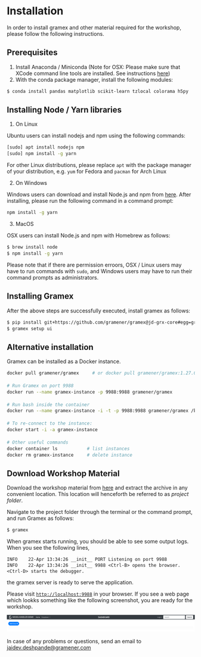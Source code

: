Installation
============

In order to install gramex and other material required for the workshop, please follow the following instructions.


Prerequisites
-------------

1. Install Anaconda / Miniconda
(Note for OSX: Please make sure that XCode command line tools are installed. See instructions [here](https://www.embarcadero.com/starthere/xe5/mobdevsetup/ios/en/installing_the_commandline_tools.html))
2. With the conda package manager, install the following modules:

```bash
$ conda install pandas matplotlib scikit-learn tzlocal colorama h5py
```

Installing Node / Yarn libraries
--------------------------------

1. On Linux

Ubuntu users can install nodejs and npm using the following commands:

```bash
[sudo] apt install nodejs npm
[sudo] npm install -g yarn
```

For other Linux distributions, please replace `apt` with the package manager of your distribution, e.g.  `yum` for Fedora and `pacman` for Arch Linux

2. On Windows

Windows users can download and install Node.js and npm from [here](https://nodejs.org/en/download/). After installing, please run the following command in a command prompt:

```cmd
npm install -g yarn
```

3. MacOS

OSX users can install Node.js and npm with Homebrew as follows:

```bash
$ brew install node
$ npm install -g yarn
```

Please note that if there are permission erroors, OSX / Linux users may have to run commands with `sudo`, and Windows users may have to run their command prompts as administrators.


Installing Gramex
-----------------

After the above steps are successfully executed, install gramex as follows:

```bash
$ pip install git+https://github.com/gramener/gramex@jd-grx-core#egg=gramex
$ gramex setup ui
```

Alternative installation
-------------------------

Gramex can be installed as a Docker instance.

```bash
docker pull gramener/gramex     # or docker pull gramener/gramex:1.27.0

# Run Gramex on port 9988
docker run --name gramex-instance -p 9988:9988 gramener/gramex

# Run bash inside the container
docker run --name gramex-instance -i -t -p 9988:9988 gramener/gramex /bin/bash

# To re-connect to the instance:
docker start -i -a gramex-instance

# Other useful commands
docker container ls           # list instances
docker rm gramex-instance     # delete instance
```

Download Workshop Material
--------------------------

Download the workshop material from [here](https://github.com/gramexrecipes/gramex-ml-workshop/archive/master.zip) and extract the archive in any convenient location. This location will henceforth be referred to as _project folder_.

Navigate to the project folder through the terminal or the command prompt, and run Gramex as follows:

```bash
$ gramex
```

When gramex starts running, you should be able to see some output logs. When you see the following lines,

```
INFO    22-Apr 13:34:26 __init__ PORT Listening on port 9988
INFO    22-Apr 13:34:26 __init__ 9988 <Ctrl-B> opens the browser. <Ctrl-D> starts the debugger.
```

the gramex server is ready to serve the application.

Please visit [`http://localhost:9988`](http://localhost:9988) in your browser. If you see a web page which lookks something  like the following screenshot, you are ready for the workshop.

![](assets/screen.png)

In case of any problems or questions, send an email to jaidev.deshpande@gramener.com
